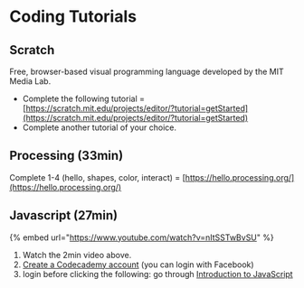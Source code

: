 # Coding Tutorials

## Scratch

Free, browser-based visual programming language developed by the MIT Media Lab.

* Complete the following tutorial = [https://scratch.mit.edu/projects/editor/?tutorial=getStarted](https://scratch.mit.edu/projects/editor/?tutorial=getStarted)
* Complete another tutorial of your choice.

## Processing \(33min\)

Complete 1-4 \(hello, shapes, color, interact\) = [https://hello.processing.org/](https://hello.processing.org/)

## Javascript \(27min\)

{% embed url="https://www.youtube.com/watch?v=nItSSTwBvSU" %}

1. Watch the 2min video above.
2. [Create a Codecademy account](https://www.codecademy.com) \(you can login with Facebook\)
3. login before clicking the following: go through [Introduction to JavaScript](https://www.codecademy.com/learn/introduction-to-javascript)

